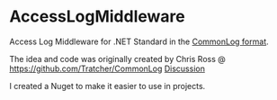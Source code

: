 # AccessLogMiddleware
Access Log Middleware for .NET Standard in the [CommonLog format](https://en.wikipedia.org/wiki/Common_Log_Format).

The idea and code was originally created by Chris Ross @ https://github.com/Tratcher/CommonLog [Discussion](https://github.com/aspnet/AspNetCore/issues/5894#issuecomment-421688486)

I created a Nuget to make it easier to use in projects.

